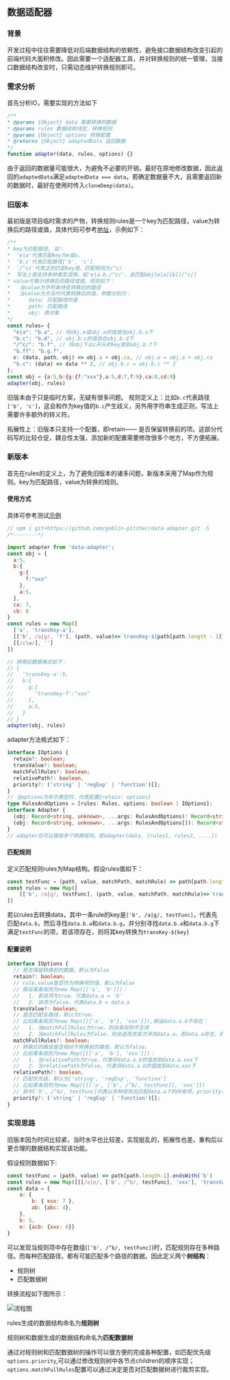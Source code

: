 ## 数据适配器

### 背景

开发过程中往往需要降低对后端数据结构的依赖性，避免接口数据结构改变引起的前端代码大面积修改。因此需要一个适配器工具，并对转换规则的统一管理，当接口数据结构改变时，只需动态维护转换规则即可。

### 需求分析

首先分析IO，需要实现的方法如下

````javascript
/**
* @params {Object} data 需要转换的数据
* @params rules 数据结构待定，转换规则
* @params {Object} options 转换配置
* @returns {Object} adaptedData 返回数据
*/
function adapter(data, rules, options) {}
````

由于返回的数据量可能很大，为避免不必要的开销，最好在原地修改数据，因此返回的`adaptedData`满足`adaptedData === data`。若确定数据量不大，且需要返回新的数据时，最好在使用时传入`cloneDeep(data)`。

### 旧版本

最初版是项目临时需求的产物，转换规则rules是一个key为匹配路径，value为转换后的路径或值，具体代码可参考[地址](https://github.com/goblin-pitcher/data-adapter/blob/master/assets/adapter.html)，示例如下：

````javascript
/** 
* key为匹配路径, 如：
*  'e|a'代表匹配key为e或a，
*  'b.c'代表匹配路径['b', 'c']
*  '/^c/'代表正则匹配key值，匹配规则为/^c/
*  写法上是支持多种类型混用，如'e|a.b./^c/'，会匹配obj[e|a][b][/^c/]
* value可表示转换后的路径或值，规则如下：
*   当value为字符串待变转换后的路径
*   当value为方法时代表转换后的值，参数分别为：
*      data: 匹配路径的值
*      path: 匹配路径
*      obj: 原对象
*/
const rules= {
  "e|a": "b.a", // 将obj.e或obj.a的值放在obj.b.a下
  "b.c": "b.d", // obj.b.c的值放在obj.b.d下
  "/^c/": "b.f", // 将obj下以c开头的key放到obj.b.f下
  "b.ff": "b.g.f",
  e: (data, path, obj) => obj.a + obj.ca, // obj.e = obj.a + obj.ca
  "b.c": (data) => data ** 2, // obj.b.c = obj.b.c ** 2
};
const obj = {a:5,b:{g:{f:"xxx"},a:5,d:7,f:9},ca:8,cd:9}
adapter(obj, rules)
````

旧版本由于只是临时方案，无疑有很多问题。
规则定义上：比如`b.c`代表路径`['b', 'c']`，这会和作为key值的`b.c`产生歧义，另外用字符串生成正则，写法上需要许多额外的转义符。

拓展性上：旧版本只支持一个配置，即retain—— 是否保留转换前的项。这部分代码写的比较仓促，耦合性太强，添加新的配置需要修改很多个地方，不方便拓展。



### 新版本

首先在rules的定义上，为了避免旧版本的诸多问题，新版本采用了Map作为规则。key为匹配路径，value为转换的规则。

#### 使用方式

具体可参考测试[示例](https://github.com/goblin-pitcher/data-adapter/blob/master/tests/adapter.test.js)

````javascript
// npm i git+https://github.com/goblin-pitcher/data-adapter.git -S
/*--------*/

import adapter from 'data-adapter';
const obj = {
  a:5,
  b:{
    g:{
      f:"xxx"
    },
    a:5,
  },
  ca: 7,
  cb: 8
}
const rules = new Map([
  ['a', 'transKey-a'],
  [['b', /a|g/, 'f'], (path, value)=>`transKey-${path[path.length - 1]}`],
  [[/c\w/], '']
])

// 转换后数据格式如下：
// {
//   'transKey-a':5,
//   b:{
//     g:{
//       'transKey-f':"xxx"
//     },
//     a:5,
//   }
// }
adapter(obj, rules)
````

adapter方法格式如下：

````typescript
interface IOptions {
  retain?: boolean;
  transValue?: boolean;
  matchFullRules?: boolean;
  relativePath?: boolean,
  priority?: ('string' | 'regExp' | 'function')[];
}
// 当options为布尔类型时，代表配置{retain: options}
type RulesAndOptions = [rules: Rules, options: boolean | IOptions];
interface Adapter {
  (obj: Record<string, unknown>, ...args: RulesAndOptions): Record<string, unknown>;
  (obj: Record<string, unknown>, ...args: RulesAndOptions[]): Record<string, unknown>;
}
// adapter也可以接收多个转换规则，即adapter(data, [rules1, rules2, ....])
````

#### 匹配规则

定义匹配规则rules为Map结构。假设rules值如下：

````javascript
const testFunc = (path, value, matchPath, matchRule) => path[path.length - 1]==='f' && value>5;
const rules = new Map([
    [['b', /a|g/, testFunc], (path, value, matchPath, matchRule)=>`transKey-${path[path.length - 1]}`]
])
````

若以rules去转换data，其中一条rule的key是`['b', /a|g/, testFunc]`，代表先匹配`data.b`，然后寻找`data.b.a`和`data.b.g`，并分别寻找`data.b.a`和`data.b.g`下满足`testFunc`的项，若该项存在，则将其key转换为`transKey-${key}`

#### 配置说明

````typescript
interface IOptions {
  // 是否保留转换前的数据，默认为false
  retain?: boolean;
  // rule.value是否作为转换项的值，默认为false
  // 假设某条规则为new Map([['a', 'b']])：
  //   1. 若该项为true，代表data.a = 'b'
  //   2. 该项为false，代表data.b = data.a
  transValue?: boolean;
  // 是否匹配全路径，默认为true。
  // 比如某条规则为new Map([[['a', 'b'], 'xxx']]),假设data.a.b不存在：
  //   1. 当matchFullRules为true，则该条规则不生效
  //   2. 当matchFullRules为false，则会退而求其次寻找data.a，若data.a存在，则会转换data.a
  matchFullRules?: boolean;
  // 转换后的路径是否相对于转换前的路径，默认为false.
  // 比如某条规则为new Map([[['a', 'b'], 'xxx']])：
  //   1. 当relativePath为true，代表将data.a.b的值放到data.a.xxx下
  //   2. 当relativePath为false, 代表将data.a.b的值放到data.xxx下
  relativePath?: boolean,
  // 匹配优先级，默认为['string', 'regExp', 'function']
  // 比如某条规则为new Map([[['a', ['b', /^b/, testFunc]], 'xxx']])
  // 其中['b', /^b/, testFunc]代表以多种规则去匹配data.a下的所有项，priority代表匹配的优先级
  priority?: ('string' | 'regExp' | 'function')[];
}
````



### 实现思路

旧版本因为时间比较紧，当时水平也比较差，实现挺乱的，拓展性也差。重构后以更合理的数据结构实现该功能。

假设规则数据如下:

````javascript
const testFunc = (path, value) => path[path.length-1].endsWith('b')
const rules = new Map([[[/a|e/, ['b', /^b/, testFunc], 'xxx'], 'transValue']]);
const data = {
    a: {
        b: { xxx: 7 },
        ab: {abc: 4},
    },
    b: 5,
    e: {acb: {xxx: 6}}
}
````



可以发现当规则项中存在数组(`['b', /^b/, testFunc]`)时，匹配规则存在多种路径。而每种匹配路径，都有可能匹配多个路径的数据。因此定义两个**树结构**：

+ 规则树
+ 匹配数据树

转换流程如下图所示：

![流程图](https://s1.ax1x.com/2022/05/07/OQ2Tvq.png)

rules生成的数据结构命名为**规则树**

规则树和数据生成的数据结构命名为**匹配数据树**

通过对规则树和匹配数据树的操作可以很方便的完成各种配置，如匹配优先级`options.priority`,可以通过修改规则树中各节点children的顺序实现；`options.matchFullRules`配置可以通过决定是否对匹配数据树进行裁剪实现。
